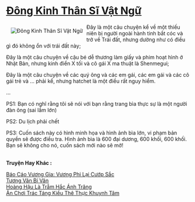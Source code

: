 <a href="https://truyentiki.com/dong-kinh-than-si-vat-ngu.30508/" title="Đông Kinh Thân Sĩ Vật Ngữ"><h1>Đông Kinh Thân Sĩ Vật Ngữ</h1></a><div style="display:table"><img align="right" style="float: left; padding: 10px;" src="https://truyentiki.com/a/img/str/src/30508.jpg" alt="Đông Kinh Thân Sĩ Vật Ngữ">Đây là một câu chuyện kể về một thiếu niên bị người ngoài hành tinh bắt cóc và trở về Trái đất, nhưng dường như có điều gì đó không ổn với trái đất này; <p></p> Đây là một câu chuyện về cậu bé dễ thương làm giấy và phim hoạt hình ở Nhật Bản, nhưng kinh điển X tối và cô gái X ma thuật là Shenmegui; <p></p> Đây là một câu chuyện về các quý ông và các em gái, các em gái và các cô gái trẻ và ... phải kể, nhưng hatchet là một điều rất nguy hiểm. <p></p> ... <p></p> PS1: Bạn có nghĩ rằng tôi sẽ nói với bạn rằng trang bìa thực sự là một người đàn ông (sai lầm lớn) <p></p> PS2: Du lịch phải chết <p></p> PS3: Cuốn sách này có hình minh họa và hình ảnh bìa lớn, vi phạm bản quyền sẽ được điều tra. Hình ảnh bìa là 600 đại dương, 600 khối, 600 khối. Bạn sẽ không cho nó, cuốn sách mới nào sẽ mở!</div><p><br><b>Truyện Hay Khác :</b></p><a href="https://truyentiki.com/bao-cao-vuong-gia-vuong-phi-lai-cuop-sac.30507/" alt="Báo Cáo Vương Gia: Vương Phi Lại Cướp Sắc">Báo Cáo Vương Gia: Vương Phi Lại Cướp Sắc</a><br/><a href="https://truyentiki.wordpress.com/2020/06/08/tuong-van-bi-van/" alt="Tương Vân Bí Văn">Tương Vân Bí Văn</a><br/><a href="https://github.com/nownovels/top500/tree/master/truyenhay/33632/" alt="Hoàng Hậu Là Trẫm Hắc Ánh Trăng">Hoàng Hậu Là Trẫm Hắc Ánh Trăng</a><br/><a href="https://github.com/nownovels/truyenhay/tree/master/truyenhay/30691/README.md" alt="Ăn Chơi Trác Táng Kiều Thê Thực Khuynh Tâm">Ăn Chơi Trác Táng Kiều Thê Thực Khuynh Tâm</a><br/>